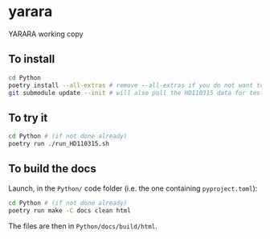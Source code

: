# yarara
YARARA working copy

## To install

```bash
cd Python
poetry install --all-extras # remove --all-extras if you do not want to build the docs
git submodule update --init # will also pull the HD110315 data for tests
```

## To try it

```bash
cd Python # (if not done already)
poetry run ./run_HD110315.sh
```

## To build the docs

Launch, in the `Python/` code folder (i.e. the one containing `pyproject.toml`):

```bash
cd Python # (if not done already)
poetry run make -C docs clean html
```

The files are then in `Python/docs/build/html`.
